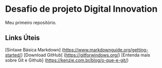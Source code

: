 # Desafio de projeto Digital Innovation
Meu primeiro repositório.

## Links Úteis
[Sintaxe Básica Markdown] (https://www.markdownguide.org/getting-started/) 
[Download GitHub[ (https://gitforwindows.org/)
[Entenda mais sobre Git e Github] (https://kenzie.com.br/blog/o-que-e-git/)
 
 
